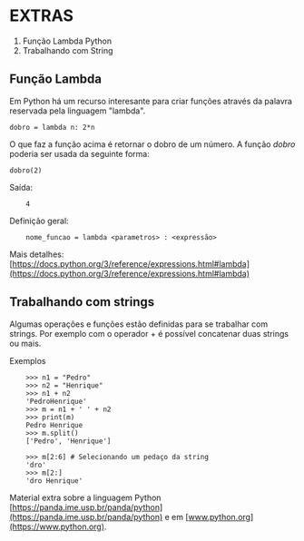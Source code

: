 
# EXTRAS

1. Função Lambda Python
2. Trabalhando com String

## Função Lambda

Em Python há um recurso interesante para criar funções através da palavra reservada pela linguagem "lambda".

```
dobro = lambda n: 2*n
```

O que faz a função acima é retornar o dobro de um número. A função *dobro* poderia ser usada da seguinte forma:

```
dobro(2)
```

Saída:

```
	4
```

Definição geral:

```
	nome_funcao = lambda <parametros> : <expressão>
```

Mais detalhes: [https://docs.python.org/3/reference/expressions.html#lambda](https://docs.python.org/3/reference/expressions.html#lambda)

## Trabalhando com strings

Algumas operações e funções estão definidas para se trabalhar com strings. Por exemplo com o operador + é possível concatenar duas strings ou mais.

Exemplos

```
	>>> n1 = "Pedro"
	>>> n2 = "Henrique"
	>>> n1 + n2
	'PedroHenrique'
	>>> m = n1 + ' ' + n2
	>>> print(m)
	Pedro Henrique
	>>> m.split() 
	['Pedro', 'Henrique']

	>>> m[2:6] # Selecionando um pedaço da string
	'dro'
	>>> m[2:]
	'dro Henrique'
```

Material extra sobre a linguagem Python [https://panda.ime.usp.br/panda/python](https://panda.ime.usp.br/panda/python)
e em [www.python.org](https://www.python.org).

